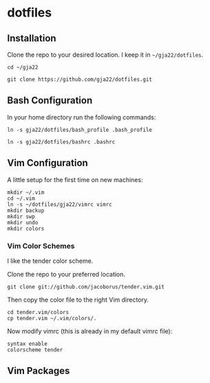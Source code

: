 # dotfiles

## Installation
Clone the repo to your desired location. I keep it in `~/gja22/dotfiles`.

`cd ~/gja22`

`git clone https://github.com/gja22/dotfiles.git`

## Bash Configuration
In your home directory run the following commands:

`ln -s gja22/dotfiles/bash_profile .bash_profile`

`ln -s gja22/dotfiles/bashrc .bashrc`

## Vim Configuration
A little setup for the first time on new machines:
```
mkdir ~/.vim
cd ~/.vim
ln -s ~/dotfiles/gja22/vimrc vimrc
mkdir backup
mkdir swp
mkdir undo
mkdir colors
```

### Vim Color Schemes
I like the tender color scheme.

Clone the repo to your preferred location.

`git clone git://github.com/jacoborus/tender.vim.git`

Then copy the color file to the right Vim directory.

`cd tender.vim/colors`\
`cp tender.vim ~/.vim/colors/.`

Now modify vimrc (this is already in my default vimrc file):

```
syntax enable
colorscheme tender
```

## Vim Packages



